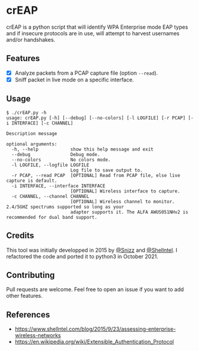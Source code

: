 # crEAP

crEAP is a python script that will identify WPA Enterprise mode EAP types and if insecure protocols are in use, will attempt to harvest usernames and/or handshakes. 

## Features

 - [x] Analyze packets from a PCAP capture file (option `--read`).
 - [x] Sniff packet in live mode on a specific interface.

## Usage

```
$ ./crEAP.py -h
usage: crEAP.py [-h] [--debug] [--no-colors] [-l LOGFILE] [-r PCAP] [-i INTERFACE] [-c CHANNEL]

Description message

optional arguments:
  -h, --help            show this help message and exit
  --debug               Debug mode.
  --no-colors           No colors mode.
  -l LOGFILE, --logfile LOGFILE
                        Log file to save output to.
  -r PCAP, --read PCAP  [OPTIONAL] Read from PCAP file, else live capture is default.
  -i INTERFACE, --interface INTERFACE
                        [OPTIONAL] Wireless interface to capture.
  -c CHANNEL, --channel CHANNEL
                        [OPTIONAL] Wireless channel to monitor. 2.4/5GHZ spectrums supported so long as your
                        adapter supports it. The ALFA AWUS051NHv2 is recommended for dual band support.

```

## Credits

This tool was initially developped in 2015 by [@Snizz](https://github.com/Snizz) and [@Shellntel](https://github.com/Shellntel). I refactored the code and ported it to python3 in October 2021.

## Contributing

Pull requests are welcome. Feel free to open an issue if you want to add other features.

## References
 - https://www.shellntel.com/blog/2015/9/23/assessing-enterprise-wireless-networks
 - https://en.wikipedia.org/wiki/Extensible_Authentication_Protocol